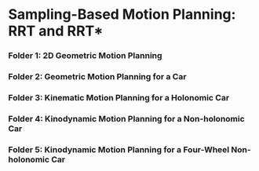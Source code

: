 # Sampling-Based Motion Planning: RRT and RRT*
### Folder 1: 2D Geometric Motion Planning

### Folder 2: Geometric Motion Planning for a Car

### Folder 3: Kinematic Motion Planning for a Holonomic Car

### Folder 4: Kinodynamic Motion Planning for a Non-holonomic Car

### Folder 5: Kinodynamic Motion Planning for a Four-Wheel Non-holonomic Car
